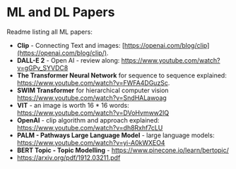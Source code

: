 # ML and DL Papers
Readme listing all ML papers:

- **Clip** - Connecting Text and images: [https://openai.com/blog/clip](https://openai.com/blog/clip/).
- **DALL-E 2** - Open AI - review along: https://www.youtube.com/watch?v=gGPv_SYVDC8
- **The Transformer Neural Network** for sequence to sequence explained: https://www.youtube.com/watch?v=FWFA4DGuzSc.
- **SWIM Transformer** for hierarchical computer vision https://www.youtube.com/watch?v=SndHALawoag
- **VIT** - an image is worth 16 * 16 words: https://www.youtube.com/watch?v=DVoHvmww2lQ
- **OpenAI** - clip algorithm and approach explained: https://www.youtube.com/watch?v=dh8Rxhf7cLU
- **PALM - Pathways Large Language Model** - large language models: https://www.youtube.com/watch?v=yi-A0kWXEO4
- **BERT Topic - Topic Modelling** - https://www.pinecone.io/learn/bertopic/
- https://arxiv.org/pdf/1912.03211.pdf
